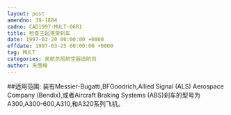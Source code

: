 ```yaml
---
layout: post
amendno: 39-1884
cadno: CAD1997-MULT-06R1
title: 检查主起落架刹车
date: 1997-03-20 00:00:00 +0800
effdate: 1997-03-25 00:00:00 +0800
tag: MULT
categories: 民航总局航空器适航司
author: 朱雪峰
---
```


##适用范围:
装有Messier-Bugatti,BFGoodrich,Allied Signal (ALS) Aerospace Company (Bendix),或者Aircraft Braking Systems (ABS)刹车的型号为A300,A300-600,A310,和A320系列飞机。


